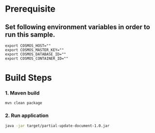 # Prerequisite 
## Set following environment variables in order to run this sample.
```
export COSMOS_HOST=""
export COSMOS_MASTER_KEY=""
export COSMOS_DATABASE_ID=""
export COSMOS_CONTAINER_ID=""
```

# Build Steps

### 1. Maven build
```bash
mvn clean package
```

### 2. Run application
```bash
java -jar target/partial-update-document-1.0.jar
```